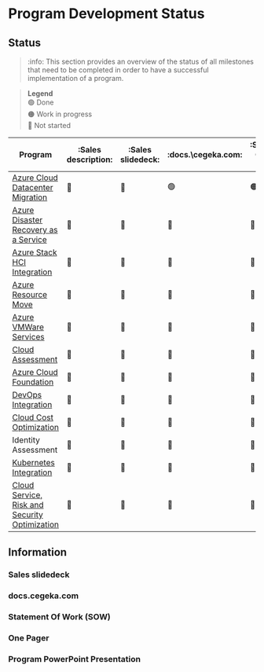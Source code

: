 # Program Development Status

## Status

>:info: This section provides an overview of the status of all milestones that need to be completed in order to have a successful implementation of a program.


> **Legend**\
> :green_circle: Done\
> :orange_circle: Work in progress\
> :red_circle: Not started


|Program|:Sales description:|:Sales slidedeck:|:docs.\cegeka.com:|:Statement Of Work (SOW):|:One Pager:|:Program PowerPoint Presentation:|
|---|---|---|---|---|---|---|
| [Azure Cloud Datacenter Migration](Azure%20Cloud%20Datacenter%20Migration/ProgramInformation.md)| :red_circle: |  :red_circle: |  :green_circle: |  :orange_circle: |  :red_circle: |  :red_circle: |
| [Azure Disaster Recovery as a Service](Azure%20Disaster%20Recovery%20as%20a%20Service/ProgramInformation.md)| :red_circle: |  :red_circle: |  :red_circle: |  :red_circle: |  :red_circle: |  :red_circle: |
| [Azure Stack HCI Integration](Azure%20Stack%20HCI%20Integration/ProgramInformation.md)| :red_circle: |  :red_circle: |  :red_circle: |  :red_circle: |  :red_circle: |  :red_circle: |
| [Azure Resource Move](Azure%20Resource%20Move/ProgramInformation.md)| :red_circle: |  :red_circle: |  :red_circle: |  :red_circle: |  :red_circle: |  :red_circle: |
| [Azure VMWare Services](Azure%20VMWare%20Services/ProgramInformation.md)| :red_circle: |  :red_circle: |  :red_circle: |  :red_circle: |  :red_circle: |  :red_circle: |
| [Cloud Assessment](Cloud%20Assessment/ProgramInformation.md)| :red_circle: |  :red_circle: |  :red_circle: |  :red_circle: |  :red_circle: |  :red_circle: |
| [Azure Cloud Foundation](Azure%20Cloud%20Foundation/ProgramInformation.md)| :red_circle: |  :red_circle: |  :red_circle: |  :red_circle: |  :red_circle: |  :red_circle: |
| [DevOps Integration](DevOps%20Integration/ProgramInformation.md)| :red_circle: |  :red_circle: |  :red_circle: |  :red_circle: |  :red_circle: |  :red_circle: |
| [Cloud Cost Optimization](Cloud%20Cost%20Optimization/ProgramInformation.md)| :red_circle: |  :red_circle: |  :red_circle: |  :red_circle: |  :red_circle: |  :red_circle: |
| Identity Assessment| :red_circle: |  :red_circle: |  :red_circle: |  :red_circle: |  :red_circle: |  :red_circle: |
| [Kubernetes Integration](Kubernetes%20Integration/ProgramInformation.md)| :red_circle: |  :red_circle: |  :red_circle: |  :red_circle: |  :red_circle: |  :red_circle: |
| [Cloud Service, Risk and Security Optimization](Cloud%20Service,%20Risk%20and%20Security%20Optimization/ProgramInformation.md)| :red_circle: |  :red_circle: |  :red_circle: |  :red_circle: |  :red_circle: |  :red_circle: |

## Information

### Sales slidedeck

### docs.cegeka.com

### Statement Of Work (SOW)

### One Pager

### Program PowerPoint Presentation
